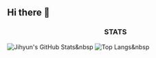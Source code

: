 ## Hi there 👋

<!--
**kjh1130/kjh1130** is a ✨ _special_ ✨ repository because its `README.md` (this file) appears on your GitHub profile.

Here are some ideas to get you started:

- 🔭 I’m currently working on ...
- 🌱 I’m currently learning ...
- 👯 I’m looking to collaborate on ...
- 🤔 I’m looking for help with ...
- 💬 Ask me about ...
- 📫 How to reach me: ...
- 😄 Pronouns: ...
- ⚡ Fun fact: ...
-->
<h3 align="center">STATS</h3>

![Jihyun's GitHub Stats](https://github-readme-stats.vercel.app/api?username=kjh1130&show_icons=true&theme=radical)&nbsp
![Top Langs](https://github-readme-stats.vercel.app/api/top-langs/?username=kjh1130&layout=compact)&nbsp

